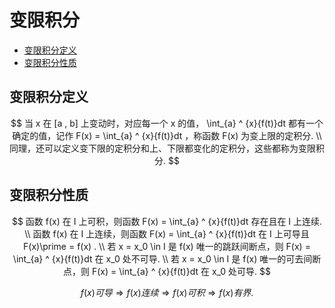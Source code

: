 # 变限积分

* [变限积分定义](#变限积分定义)
* [变限积分性质](#变限积分性质)

## 变限积分定义

$$
当 x 在 [a , b] 上变动时，对应每一个 x 的值， \int_{a} ^ {x}{f(t)}dt 都有一个确定的值，记作 F(x) = \int_{a} ^ {x}{f(t)}dt ，称函数 F(x) 为变上限的定积分.
\\
同理，还可以定义变下限的定积分和上、下限都变化的定积分，这些都称为变限积分.
$$

## 变限积分性质

$$
函数 f(x) 在 I 上可积，则函数 F(x) = \int_{a} ^ {x}{f(t)}dt 存在且在 I 上连续.
\\
函数 f(x) 在 I 上连续，则函数 F(x) = \int_{a} ^ {x}{f(t)}dt 在 I 上可导且 F(x)\prime = f(x) .
\\
若 x = x_0 \in I 是 f(x) 唯一的跳跃间断点，则 F(x) = \int_{a} ^ {x}{f(t)}dt 在 x_0 处不可导.
\\
若 x = x_0 \in I 是 f(x) 唯一的可去间断点，则 F(x) = \int_{a} ^ {x}{f(t)}dt 在 x_0 处可导.
$$

$$
f(x) 可导 \Rightarrow f(x) 连续 \Rightarrow f(x) 可积 \Rightarrow f(x) 有界.
$$



